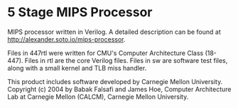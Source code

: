 5 Stage MIPS Processor
===========

MIPS processor written in Verilog. A detailed description can be found at http://alexander.soto.io/mips-processor.

Files in 447rtl were written for CMU's Computer Architecture Class (18-447). Files in rtl are the core Verilog files. Files in sw are software test files, along with a small kernel and TLB miss handler.

This product includes software developed by Carnegie Mellon University. 
Copyright (c) 2004 by Babak Falsafi and James Hoe,
Computer Architecture Lab at Carnegie Mellon (CALCM), 
Carnegie Mellon University.
